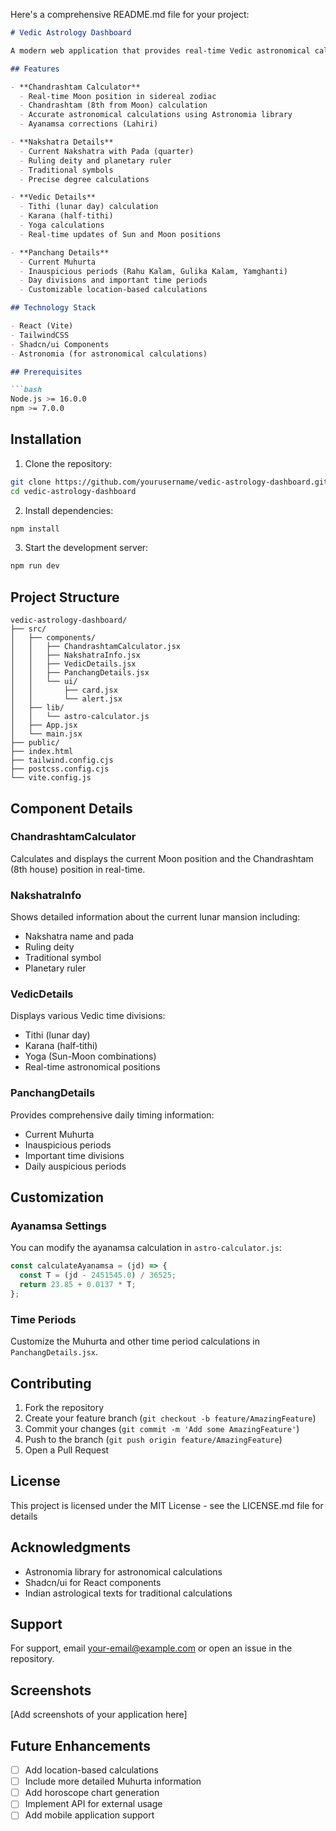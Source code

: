 Here's a comprehensive README.md file for your project:

```markdown
# Vedic Astrology Dashboard

A modern web application that provides real-time Vedic astronomical calculations including Chandrashtam, Nakshatra positions, and Panchang details. This is a work in progress and a very first project of mine.

## Features

- **Chandrashtam Calculator**
  - Real-time Moon position in sidereal zodiac
  - Chandrashtam (8th from Moon) calculation
  - Accurate astronomical calculations using Astronomia library
  - Ayanamsa corrections (Lahiri)

- **Nakshatra Details**
  - Current Nakshatra with Pada (quarter)
  - Ruling deity and planetary ruler
  - Traditional symbols
  - Precise degree calculations

- **Vedic Details**
  - Tithi (lunar day) calculation
  - Karana (half-tithi)
  - Yoga calculations
  - Real-time updates of Sun and Moon positions

- **Panchang Details**
  - Current Muhurta
  - Inauspicious periods (Rahu Kalam, Gulika Kalam, Yamghanti)
  - Day divisions and important time periods
  - Customizable location-based calculations

## Technology Stack

- React (Vite)
- TailwindCSS
- Shadcn/ui Components
- Astronomia (for astronomical calculations)

## Prerequisites

```bash
Node.js >= 16.0.0
npm >= 7.0.0
```

## Installation

1. Clone the repository:
```bash
git clone https://github.com/yourusername/vedic-astrology-dashboard.git
cd vedic-astrology-dashboard
```

2. Install dependencies:
```bash
npm install
```

3. Start the development server:
```bash
npm run dev
```

## Project Structure

```
vedic-astrology-dashboard/
├── src/
│   ├── components/
│   │   ├── ChandrashtamCalculator.jsx
│   │   ├── NakshatraInfo.jsx
│   │   ├── VedicDetails.jsx
│   │   ├── PanchangDetails.jsx
│   │   └── ui/
│   │       ├── card.jsx
│   │       └── alert.jsx
│   ├── lib/
│   │   └── astro-calculator.js
│   ├── App.jsx
│   └── main.jsx
├── public/
├── index.html
├── tailwind.config.cjs
├── postcss.config.cjs
└── vite.config.js
```

## Component Details

### ChandrashtamCalculator
Calculates and displays the current Moon position and the Chandrashtam (8th house) position in real-time.

### NakshatraInfo
Shows detailed information about the current lunar mansion including:
- Nakshatra name and pada
- Ruling deity
- Traditional symbol
- Planetary ruler

### VedicDetails
Displays various Vedic time divisions:
- Tithi (lunar day)
- Karana (half-tithi)
- Yoga (Sun-Moon combinations)
- Real-time astronomical positions

### PanchangDetails
Provides comprehensive daily timing information:
- Current Muhurta
- Inauspicious periods
- Important time divisions
- Daily auspicious periods

## Customization

### Ayanamsa Settings
You can modify the ayanamsa calculation in `astro-calculator.js`:
```javascript
const calculateAyanamsa = (jd) => {
  const T = (jd - 2451545.0) / 36525;
  return 23.85 + 0.0137 * T;
};
```

### Time Periods
Customize the Muhurta and other time period calculations in `PanchangDetails.jsx`.

## Contributing

1. Fork the repository
2. Create your feature branch (`git checkout -b feature/AmazingFeature`)
3. Commit your changes (`git commit -m 'Add some AmazingFeature'`)
4. Push to the branch (`git push origin feature/AmazingFeature`)
5. Open a Pull Request

## License

This project is licensed under the MIT License - see the LICENSE.md file for details

## Acknowledgments

- Astronomia library for astronomical calculations
- Shadcn/ui for React components
- Indian astrological texts for traditional calculations

## Support

For support, email [your-email@example.com](mailto:your-email@example.com) or open an issue in the repository.

## Screenshots

[Add screenshots of your application here]

## Future Enhancements

- [ ] Add location-based calculations
- [ ] Include more detailed Muhurta information
- [ ] Add horoscope chart generation
- [ ] Implement API for external usage
- [ ] Add mobile application support
